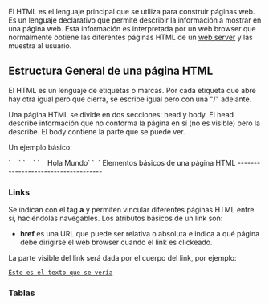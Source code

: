 El HTML es el lenguaje principal que se utiliza para construir páginas web. Es un lenguaje declarativo que permite describir la información a mostrar en una página web. Esta información es interpretada por un web browser que normalmente obtiene las diferentes páginas HTML de un [web server](web-server.html) y las muestra al usuario.

Estructura General de una página HTML
-------------------------------------

El HTML es un lenguaje de etiquetas o marcas. Por cada etiqueta que abre hay otra igual pero que cierra, se escribe igual pero con una "/" adelante.

Una página HTML se divide en dos secciones: head y body. El head describe información que no conforma la página en sí (no es visible) pero la describe. El body contiene la parte que se puede ver.

Un ejemplo básico:

<html>
<head>
`    `<meta http-equiv="Content-Type" content="text/html; charset=UTF-8" />
`    `

<title>
Hola Mundo!

</title>
</head>
<body>
`    Hola Mundo`
`  `

</body>
</html>
Elementos básicos de una página HTML
------------------------------------

### Links

Se indican con el tag **a** y permiten vincular diferentes páginas HTML entre sí, haciéndolas navegables. Los atributos básicos de un link son:

-   **href** es una URL que puede ser relativa o absoluta e indica a qué página debe dirigirse el web browser cuando el link es clickeado.

La parte visible del link será dada por el cuerpo del link, por ejemplo:

<a href="otraPag.html">`Este es el texto que se vería`</a>` `

### Tablas
